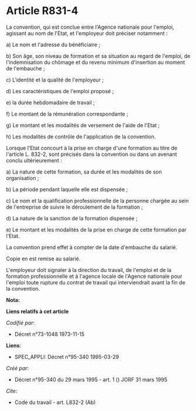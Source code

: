 # Article R831-4

La convention, qui est conclue entre l'Agence nationale pour l'emploi, agissant au nom de l'Etat, et l'employeur doit
préciser notamment :

a) Le nom et l'adresse du bénéficiaire ;

b) Son âge, son niveau de formation et sa situation au regard de l'emploi, de l'indemnisation du chômage et du revenu minimum
d'insertion au moment de l'embauche ;

c) L'identité et la qualité de l'employeur ;

d) Les caractéristiques de l'emploi proposé ;

e) la durée hebdomadaire de travail ;

f) Le montant de la rémunération correspondante ;

g) Le montant et les modalités de versement de l'aide de l'Etat ;

h) Les modalités de contrôle de l'application de la convention.

Lorsque l'Etat concourt à la prise en charge d'une formation au titre de l'article L. 832-2, sont précisés dans la convention
ou dans un avenant conclu ultérieurement :

a) La nature de cette formation, sa durée et les modalités de son organisation ;

b) La période pendant laquelle elle est dispensée ;

c) Le nom et la qualification professionnelle de la personne chargée au sein de l'entreprise de suivre le déroulement de la
formation ;

d) La nature de la sanction de la formation dispensée ;

e) Le montant et les modalités de la prise en charge de cette formation par l'Etat.

La convention prend effet à compter de la date d'embauche du salarié.

Copie en est remise au salarié.

L'employeur doit signaler à la direction du travail, de l'emploi et de la formation professionnelle et à l'agence locale de
l'Agence nationale pour l'emploi toute rupture du contrat de travail qui interviendrait avant la fin de la convention.

**Nota:**



**Liens relatifs à cet article**

_Codifié par_:

  - Décret n°73-1048 1973-11-15

**Liens**:

  - SPEC_APPLI: Décret n°95-340 1995-03-29

_Créé par_:

  - Décret n°95-340 du 29 mars 1995 - art. 1 () JORF 31 mars 1995

_Cite_:

  - Code du travail - art. L832-2 (Ab)
